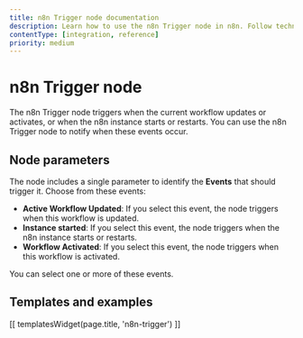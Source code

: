 ```yaml
---
title: n8n Trigger node documentation
description: Learn how to use the n8n Trigger node in n8n. Follow technical documentation to integrate n8n Trigger node into your workflows.
contentType: [integration, reference]
priority: medium
---
```


# n8n Trigger node

The n8n Trigger node triggers when the current workflow updates or activates, or when the n8n instance starts or restarts. You can use the n8n Trigger node to notify when these events occur.

## Node parameters

The node includes a single parameter to identify the **Events** that should trigger it. Choose from these events:

- **Active Workflow Updated**: If you select this event, the node triggers when this workflow is updated.
- **Instance started**: If you select this event, the node triggers when the n8n instance starts or restarts.
- **Workflow Activated**: If you select this event, the node triggers when this workflow is activated.

You can select one or more of these events.

## Templates and examples

<!-- see https://www.notion.so/n8n/Pull-in-templates-for-the-integrations-pages-37c716837b804d30a33b47475f6e3780 -->
[[ templatesWidget(page.title, 'n8n-trigger') ]]

